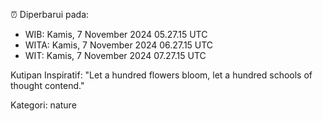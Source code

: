 ⏰ Diperbarui pada:
- WIB: Kamis, 7 November 2024 05.27.15 UTC
- WITA: Kamis, 7 November 2024 06.27.15 UTC
- WIT: Kamis, 7 November 2024 07.27.15 UTC

Kutipan Inspiratif:
"Let a hundred flowers bloom, let a hundred schools of thought contend."


Kategori: nature

